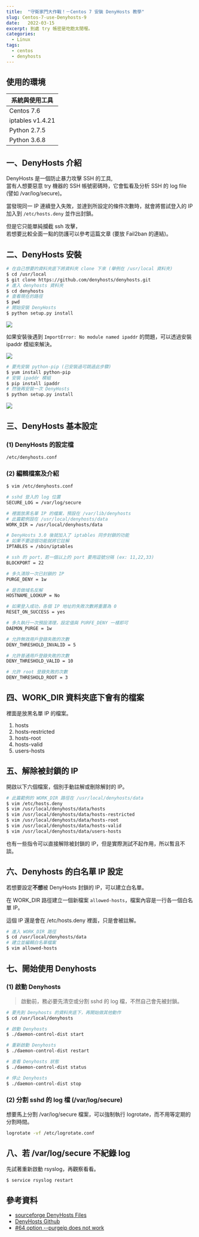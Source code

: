 ```yaml
---
title:  "守衛家門大作戰！－Centos 7 安裝 DenyHosts 教學"
slug: Centos-7-use-Denyhosts-9
date:   2022-03-15
excerpt: 到處 try 帳密是吃飽太閒喔。
categories:
  - Linux 
tags:
  - centos
  - denyhosts
---
```


## 使用的環境

| 系統與使用工具 | 
| ----- |  
| Centos 7.6 | 
| iptables v1.4.21 | 
| Python 2.7.5 | 
| Python 3.6.8 | 

## 一、DenyHosts 介紹

DenyHosts 是一個防止暴力攻擊 SSH 的工具,  
當有人想要惡意 try 機器的 SSH 帳號密碼時，它會監看及分析 SSH 的 log file (譬如 /var/log/secure)。   

當發現同一 IP 連續登入失敗，並達到所設定的條件次數時，就會將嘗試登入的 IP 加入到 `/etc/hosts.deny` 並作出封鎖。  

但是它只能單純攔截 ssh 攻擊，  
若想要比較全面一點的防護可以參考這篇文章 (要放 Fail2ban 的連結)。  

## 二、DenyHosts 安裝
```bash
# 在自己想要的資料夾底下將資料夾 clone 下來 (舉例在 /usr/local 資料夾)
$ cd /usr/local
$ git clone https://github.com/denyhosts/denyhosts.git 
# 進入 denyhosts 資料夾
$ cd denyhosts
# 查看現在的路徑
$ pwd
# 開始安裝 DenyHosts 
$ python setup.py install
```

![](/assets/images/2022-03-15-Centos-7-use-Denyhosts-9/1.jpg)   


如果安裝後遇到 `ImportError: No module named ipaddr` 的問題，可以透過安裝 ipaddr 模組來解決。  

![](/assets/images/2022-03-15-Centos-7-use-Denyhosts-9/2.jpg)  

```bash
# 要先安裝 python-pip (已安裝過可跳過此步驟)
$ yum install python-pip
# 安裝 ipaddr 模組
$ pip install ipaddr
# 然後再安裝一次 DenyHosts  
$ python setup.py install
```

![](/assets/images/2022-03-15-Centos-7-use-Denyhosts-9/3.jpg)

## 三、DenyHosts 基本設定
### (1) DenyHosts 的設定檔
```
/etc/denyhosts.conf
```

### (2) 編輯檔案及介紹
```bash 
$ vim /etc/denyhosts.conf
```
```bash
# sshd 登入的 log 位置
SECURE_LOG = /var/log/secure

# 裡面放黑名單 IP 的檔案，預設在 /var/lib/denyhosts
# 此篇範例設在 /usr/local/denyhosts/data
WORK_DIR = /usr/local/denyhosts/data

# DenyHosts 3.0 後就加入了 iptables 同步封鎖的功能
# 如果不要這個功能就將它註解
IPTABLES = /sbin/iptables

# ssh 的 port，若一個以上的 port 要用逗號分隔 (ex: 11,22,33)
BLOCKPORT = 22

# 多久清除一次已封鎖的 IP
PURGE_DENY = 1w

# 是否做域名反解
HOSTNAME_LOOKUP = No

# 如果登入成功，各個 IP 地址的失敗次數將重置為 0
RESET_ON_SUCCESS = yes

# 多久執行一次預設清理，設定值與 PURFE_DENY 一樣即可
DAEMON_PURGE = 1w

# 允許無效用戶登錄失敗的次數
DENY_THRESHOLD_INVALID = 5

# 允許普通用戶登錄失敗的次數
DENY_THRESHOLD_VALID = 10

# 允許 root 登錄失敗的次數
DENY_THRESHOLD_ROOT = 3
```

## 四、WORK_DIR 資料夾底下會有的檔案
裡面是放黑名單 IP 的檔案。
1. hosts
2. hosts-restricted
3. hosts-root
4. hosts-valid
5. users-hosts


## 五、解除被封鎖的 IP
開啟以下六個檔案，個別手動註解或刪除解封的 IP。
```bash
# 此篇範例的 WORK_DIR 路徑在 /usr/local/denyhosts/data 
$ vim /etc/hosts.deny
$ vim /usr/local/denyhosts/data/hosts
$ vim /usr/local/denyhosts/data/hosts-restricted
$ vim /usr/local/denyhosts/data/hosts-root
$ vim /usr/local/denyhosts/data/hosts-valid
$ vim /usr/local/denyhosts/data/users-hosts
```
也有一些指令可以直接解除被封鎖的 IP，但是實際測試不起作用，所以暫且不談。

## 六、Denyhosts 的白名單 IP 設定
若想要設定**不想**被 DenyHosts 封鎖的 IP，可以建立白名單。  

在 WORK_DIR 路徑建立一個新檔案 `allowed-hosts`，檔案內容是一行各一個白名單 IP。

這個 IP 還是會在 /etc/hosts.deny 裡面，只是會被註解。

```bash
# 進入 WORK_DIR 路徑
$ cd /usr/local/denyhosts/data
# 建立並編輯白名單檔案
$ vim allowed-hosts 
```
## 七、開始使用 Denyhosts 

### (1) 啟動 Denyhosts
> 啟動前，務必要先清空或分割 sshd 的 log 檔，不然自己會先被封鎖。 

```bash
# 要先到 Denyhosts 的資料夾底下，再開始做其他動作
$ cd /usr/local/denyhosts

# 啟動 Denyhosts
$ ./daemon-control-dist start

# 重新啟動 Denyhosts
$ ./daemon-control-dist restart

# 查看 Denyhosts 狀態 
$ ./daemon-control-dist status  

# 停止 Denyhosts
$ ./daemon-control-dist stop
``` 
### (2) 分割 sshd 的 log 檔 (/var/log/secure)
想要馬上分割 /var/log/secure 檔案，可以強制執行 logrotate，而不用等定期的分割時間。 

```bash
logrotate -vf /etc/logrotate.conf 
``` 

## 八、若 /var/log/secure 不紀錄 log 
先試著重新啟動 rsyslog，再觀察看看。
```bash
$ service rsyslog restart 
```

## 參考資料
- [sourceforge DenyHosts Files](https://sourceforge.net/projects/denyhosts/files/denyhosts/) 
- [DenyHosts Github](https://github.com/denyhosts/denyhosts) 
- [#64 option --purgeip does not work](https://sourceforge.net/p/denyhosts/bugs/64/?limit=25) 
